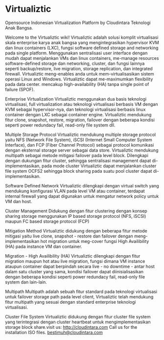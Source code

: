 # Virtualiztic
Opensource Indonesian Virtualization Platform by Cloudintara Teknologi Anak Bangsa.

Welcome to the Virtualiztic wiki!
Virtualiztic adalah solusi komplit virtualisasi skala enterprise karya anak bangsa yang mengintegrasikan hypervisor KVM dan linux containers (LXC), fungsi software defined storage and networking pada single platform. Menggunakan sentralisasi user interface dengan mudah dapat menjalankan VMs dan linux containers, me-manage resources software-defined storage dan networking, cluster, dan fungsi lainnya seperti backup/restore, live migration, storage replication, dan integrated firewall. Virtualiztic meng-enables anda untuk mem-virtualisasikan sistem operasi Linux and Windows. Virtualiztic dapat me-maximumkan flexibility pada data center. mencakup high-availability (HA) tanpa single point of failure (SPOF). 

Enterprise Virtualization
Virtualiztic menggunakan dua basis teknologi virtualisasi, full virtualization atau teknologi virtualisasi berbasis VM dengan KVM sebagai hypervisor-nya, dan teknologi virtualisasi berbasis linux container dengan LXC sebagai container engine. Virtualiztic mendukung fitur clone, snapshot, restore, migration, failover dengan beberapa kondisi seperti power redundacy fail, read-only file system dll.

Multiple Storage Protocol
Virtualiztic mendukung multiple storage protocol yaitu NFS (Network File System), iSCSI (Internet Small Computer System Interface), dan FCP (Fiber Channel Protocol) sebagai protocol komunikasi dengan eksternal storage server sebagai data store. Virtualiztic mendukung multipath sebagai metode mitigasi failover pada level block. Dilengkapi dengan dukungan fitur cluster, sehingga sentralisasi management dapat di-implementasikan, pada mode cluster Virtualiztic dapat menjalankan cluster file system OCFS2 sehingga block sharing pada suatu pool cluster dapat di-implementasikan.

Software Defined Network
Virtualiztic dilengkapi dengan virtual switch yang mendukung konfigurasi VLAN pada level VM atau container, terdapat internal firewall yang dapat digunakan untuk mengatur network policy untuk VM dan host.

Cluster Management
Didukung dengan fitur clustering dengan konsep sharing storage menggunakan IP based storage protocol (NFS, iSCSI) maupun FC based storage protocol (FCP)

Mitigation Method
Virtualiztic didukung dengan beberapa fitur metode mitigasi yaitu live clone, snapshot - restore dan failover dengan meng-implementasikan hot migration untuk meg-cover fungsi High Availibility (HA) pada instance VM dan container.

Migration - High Availibility (HA)
Virtualiztic dilengkapi dengan fitur migration maupun hot atau live migration, fungsi dimana VM instance ataupun container dapat berpindah secara live - no downtime - antar host dalam satu cluster yang sama, kondisi failover dapat diinisialisasikan dengan beberapa kondisi seperti power redundacy fail, read-only file system dan lain-lain.

Multipath
Multipath adalah sebuah fitur standard pada teknologi virtualisasi untuk failover storage path pada level client, Virtualiztic telah mendukung fitur multipath yang sesuai dengan standard enterprise teknologi virtualisasi.

Cluster File System
Virtualiztic didukung dengan fitur cluster file system yang terintegrasi dengan cluster heartbeat untuk mengimplementasikan storage block share.visit us:
http://cloudintara.com
Call us for the installation ISO files.
bestimuh@cloudintara.com
